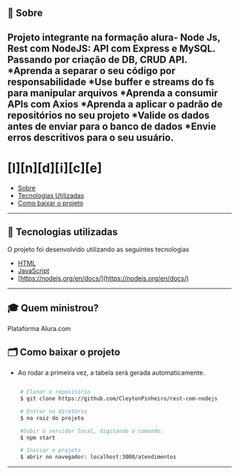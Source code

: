 
## 🔖 Sobre

Projeto integrante na formação alura- Node Js, Rest com NodeJS: API com Express e MySQL. Passando por criação de DB, CRUD API.
    *Aprenda a separar o seu código por responsabilidade
    *Use buffer e streams do fs para manipular arquivos
    *Aprenda a consumir APIs com Axios
    *Aprenda a aplicar o padrão de repositórios no seu projeto
    *Valide os dados antes de enviar para o banco de dados
    *Envie erros descritivos para o seu usuário.
---

# [I][n][d][i][c][e]

- [Sobre](#-sobre)
- [Tecnologias Utilizadas](#-tecnologias-utilizadas)
- [Como baixar o projeto](#-como-baixar-o-projeto)

---

## 🚀 Tecnologias utilizadas

O projeto foi desenvolvido utilizando as seguintes tecnologias

- [HTML](https://developer.mozilla.org/pt-BR/docs/Web/HTML)
- [JavaScript](https://developer.mozilla.org/pt-BR/docs/Aprender/JavaScript)
- [https://nodejs.org/en/docs/](https://nodejs.org/en/docs/)

---

## 🎓 Quem ministrou?

Plataforma Alura.com


## 🗂 Como baixar o projeto

* Ao rodar a primeira vez, a tabela será gerada automaticamente.

```bash

    # Clonar o repositório
    $ git clone https://github.com/CleytonPinheiro/rest-com-nodejs

    # Entrar no diretório
    $ na raiz do projeto

    #Subir o servidor local, digitando o comando:
    $ npm start

    # Iniciar o projeto
    $ abrir no navegador: localhost:3000/atendimentos
```

---

